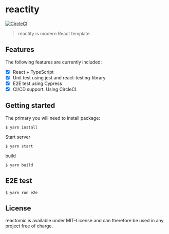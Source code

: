 # reactity

[![CircleCI](https://circleci.com/gh/hiro08gh/reactomic.svg?style=svg&circle-token=5ed3fc27b91ff63ae2dbc76f224c0b7648cc3485)](https://circleci.com/gh/hiro08gh/reactomic)

> reactity is modern React template.

## Features

The following features are currently included:

- [x] React + TypeScript
- [x] Unit test using jest and react-testing-library
- [x] E2E test using Cypress
- [x] CI/CD support. Using CircleCI.

## Getting started

The primary you will need to install package:

```
$ yarn install
```

Start server

```
$ yarn start
```

build

```
$ yarn build
```

## E2E test

```
$ yarn run e2e
```

## License

reactomic is available under MIT-License and can therefore be used in any project free of charge.
